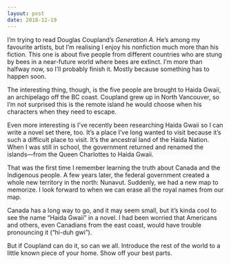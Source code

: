 ```yaml
---
layout: post
date: 2018-12-19
---
```


I’m trying to read Douglas Coupland’s *Generation A*. He’s among my favourite artists, but I’m realising I enjoy his nonfiction much more than his fiction. This one is about five people from different countries who are stung by bees in a near-future world where bees are extinct. I’m more than halfway now, so I’ll probably finish it. Mostly because something has to happen soon. 

The interesting thing, though, is the five people are brought to Haida Gwaii, an archipelago off the BC coast. Coupland grew up in North Vancouver, so I’m not surprised this is the remote island he would choose when his characters when they need to escape. 

Even more interesting is I’ve recently been researching Haida Gwaii so I can write a novel set there, too. It’s a place I’ve long wanted to visit because it’s such a difficult place to visit. It’s the ancestral land of the Haida Nation. When I was still in school, the government returned and renamed the islands—from the Queen Charlottes to Haida Gwaii. 

That was the first time I remember learning the truth about Canada and the Indigenous people. A few years later, the federal government created a whole new territory in the north: Nunavut. Suddenly, we had a new map to memorize. I look forward to when we can erase all the royal names from our map. 

Canada has a long way to go, and it may seem small, but it’s kinda cool to see the name “Haida Gwaii” in a novel. I had been worried that Americans and others, even Canadians from the east coast, would have trouble pronouncing it (“hi-duh gwi”). 

But if Coupland can do it, so can we all. Introduce the rest of the world to a little known piece of your home. Show off your best parts. 
